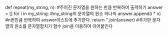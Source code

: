 def repeat(my_string, n): #주어진 문자열을 원하는 만큼 반복하여 출력하기
answer = []
for i in my_string: #my_string의 문자열의 원소 하나씩
answer.append(i \* n) #n번만큼 반복하여 answer리스트에 추가한다.
return ''.join(answer) #추가한 문자열의 원소를 문자열합치기 함수 join을 이용하여 이어붙인다
